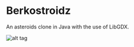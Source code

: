 # Berkostroidz
An asteroids clone in Java with the use of LibGDX.


![alt tag](http://i.imgur.com/3qN9E2P.png)

